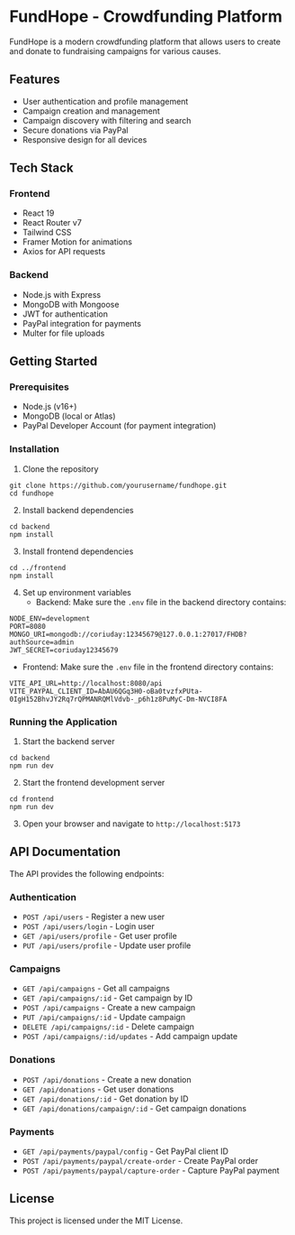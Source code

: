 # FundHope - Crowdfunding Platform

FundHope is a modern crowdfunding platform that allows users to create and donate to fundraising campaigns for various causes.

## Features

- User authentication and profile management
- Campaign creation and management
- Campaign discovery with filtering and search
- Secure donations via PayPal
- Responsive design for all devices

## Tech Stack

### Frontend

- React 19
- React Router v7
- Tailwind CSS
- Framer Motion for animations
- Axios for API requests

### Backend

- Node.js with Express
- MongoDB with Mongoose
- JWT for authentication
- PayPal integration for payments
- Multer for file uploads

## Getting Started

### Prerequisites

- Node.js (v16+)
- MongoDB (local or Atlas)
- PayPal Developer Account (for payment integration)

### Installation

1. Clone the repository

```
git clone https://github.com/yourusername/fundhope.git
cd fundhope
```

2. Install backend dependencies

```
cd backend
npm install
```

3. Install frontend dependencies

```
cd ../frontend
npm install
```

4. Set up environment variables
   - Backend: Make sure the `.env` file in the backend directory contains:

```
NODE_ENV=development
PORT=8080
MONGO_URI=mongodb://coriuday:12345679@127.0.0.1:27017/FHDB?authSource=admin
JWT_SECRET=coriuday12345679
```

- Frontend: Make sure the `.env` file in the frontend directory contains:

```
VITE_API_URL=http://localhost:8080/api
VITE_PAYPAL_CLIENT_ID=AbAU6QGq3H0-oBa0tvzfxPUta-0IgH152BhvJY2Rq7rQPMANRQMlVdvb-_p6h1z8PuMyC-Dm-NVCI8FA
```

### Running the Application

1. Start the backend server

```
cd backend
npm run dev
```

2. Start the frontend development server

```
cd frontend
npm run dev
```

3. Open your browser and navigate to `http://localhost:5173`

## API Documentation

The API provides the following endpoints:

### Authentication

- `POST /api/users` - Register a new user
- `POST /api/users/login` - Login user
- `GET /api/users/profile` - Get user profile
- `PUT /api/users/profile` - Update user profile

### Campaigns

- `GET /api/campaigns` - Get all campaigns
- `GET /api/campaigns/:id` - Get campaign by ID
- `POST /api/campaigns` - Create a new campaign
- `PUT /api/campaigns/:id` - Update campaign
- `DELETE /api/campaigns/:id` - Delete campaign
- `POST /api/campaigns/:id/updates` - Add campaign update

### Donations

- `POST /api/donations` - Create a new donation
- `GET /api/donations` - Get user donations
- `GET /api/donations/:id` - Get donation by ID
- `GET /api/donations/campaign/:id` - Get campaign donations

### Payments

- `GET /api/payments/paypal/config` - Get PayPal client ID
- `POST /api/payments/paypal/create-order` - Create PayPal order
- `POST /api/payments/paypal/capture-order` - Capture PayPal payment

## License

This project is licensed under the MIT License.
